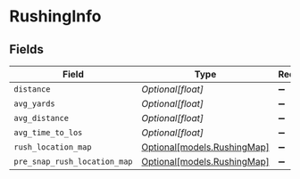 # RushingInfo


## Fields

| Field                                                  | Type                                                   | Required                                               | Description                                            | Example                                                |
| ------------------------------------------------------ | ------------------------------------------------------ | ------------------------------------------------------ | ------------------------------------------------------ | ------------------------------------------------------ |
| `distance`                                             | *Optional[float]*                                      | :heavy_minus_sign:                                     | N/A                                                    | 190.789999999                                          |
| `avg_yards`                                            | *Optional[float]*                                      | :heavy_minus_sign:                                     | N/A                                                    | 4.642857                                               |
| `avg_distance`                                         | *Optional[float]*                                      | :heavy_minus_sign:                                     | N/A                                                    | 13.627857                                              |
| `avg_time_to_los`                                      | *Optional[float]*                                      | :heavy_minus_sign:                                     | N/A                                                    | 2.57414                                                |
| `rush_location_map`                                    | [Optional[models.RushingMap]](../models/rushingmap.md) | :heavy_minus_sign:                                     | N/A                                                    |                                                        |
| `pre_snap_rush_location_map`                           | [Optional[models.RushingMap]](../models/rushingmap.md) | :heavy_minus_sign:                                     | N/A                                                    |                                                        |